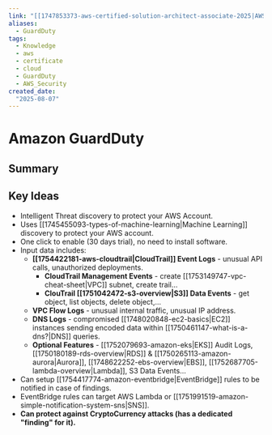 ```yaml
---
link: "[[1747853373-aws-certified-solution-architect-associate-2025|AWS Certified Solution Architect Associate 2025]]"
aliases: 
  - GuardDuty
tags:
  - Knowledge
  - aws
  - certificate
  - cloud
  - GuardDuty
  - AWS_Security
created_date:
  "2025-08-07"
---
```

# Amazon GuardDuty
## Summary

## Key Ideas
- Intelligent Threat discovery to protect your AWS Account.
- Uses [[1745455093-types-of-machine-learning|Machine Learning]] discovery to protect your AWS account.
- One click to enable (30 days trial), no need to install software.
- Input data includes:
	- **[[1754422181-aws-cloudtrail|CloudTrail]] Event Logs** - unusual API calls, unauthorized deployments.
		- **CloudTrail Management Events** - create [[1753149747-vpc-cheat-sheet|VPC]] subnet, create trail...
		- **ClouTrail [[1751042472-s3-overview|S3]] Data Events** - get object, list objects, delete object,...
	- **VPC Flow Logs** - unusual internal traffic, unusual IP address.
	- **DNS Logs** - compromised [[1748020848-ec2-basics|EC2]] instances sending encoded data within [[1750461147-what-is-a-dns?|DNS]] queries.
	- **Optional Features** - [[1752079693-amazon-eks|EKS]] Audit Logs, [[1750180189-rds-overview|RDS]] & [[1750265113-amazon-aurora|Aurora]], [[1748622252-ebs-overview|EBS]], [[1752687705-lambda-overview|Lambda]], S3 Data Events...
- Can setup [[1754417774-amazon-eventbridge|EventBridge]] rules to be notified in case of findings.
- EventBridge rules can target AWS Lambda or [[1751991519-amazon-simple-notification-system-sns|SNS]].
- **Can protect against CryptoCurrency attacks (has a dedicated "finding" for it).**

